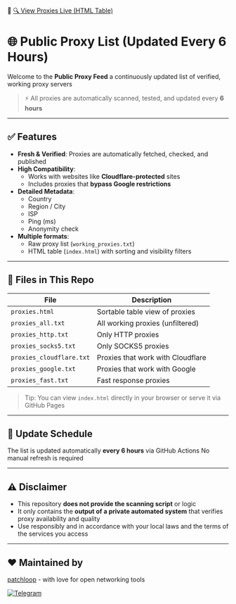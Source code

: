 🔗 [🔍 View Proxies Live (HTML Table)](https://patchloop.github.io/public-proxies/proxies.html)
# 🌐 Public Proxy List (Updated Every 6 Hours)

Welcome to the **Public Proxy Feed**  a continuously updated list of verified, working proxy servers

> ⚡️ All proxies are automatically scanned, tested, and updated every **6 hours**

---

## ✅ Features

- **Fresh & Verified**: Proxies are automatically fetched, checked, and published
- **High Compatibility**:
  - Works with websites like **Cloudflare-protected** sites
  - Includes proxies that **bypass Google restrictions**
- **Detailed Metadata**:
  - Country
  - Region / City
  - ISP
  - Ping (ms)
  - Anonymity check
- **Multiple formats**:
  - Raw proxy list (`working_proxies.txt`)
  - HTML table (`index.html`) with sorting and visibility filters

---

## 📁 Files in This Repo

| File                     | Description                                      |
|--------------------------|--------------------------------------------------|
| `proxies.html`           | Sortable table view of proxies                   |
| `proxies_all.txt`        | All working proxies (unfiltered)                 |
| `proxies_http.txt`       | Only HTTP proxies                                |
| `proxies_socks5.txt`     | Only SOCKS5 proxies                              |
| `proxies_cloudflare.txt` | Proxies that work with Cloudflare                |
| `proxies_google.txt`     | Proxies that work with Google                    |
| `proxies_fast.txt`       | Fast response proxies                            |

> Tip: You can view `index.html` directly in your browser or serve it via GitHub Pages

---

## 🔁 Update Schedule

The list is updated automatically **every 6 hours** via GitHub Actions
No manual refresh is required

---

## ⚠️ Disclaimer

- This repository **does not provide the scanning script** or logic
- It only contains the **output of a private automated system** that verifies proxy availability and quality
- Use responsibly and in accordance with your local laws and the terms of the services you access

---

## ❤️ Maintained by

[patchloop](https://github.com/patchloop) - with love for open networking tools

[![Telegram](https://img.shields.io/badge/Telegram-Contact-blue?logo=telegram&style=for-the-badge)](https://t.me/patchloop)



